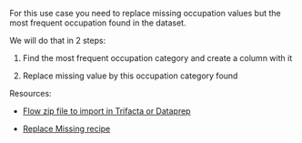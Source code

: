 
For this use case you need to replace missing occupation values but the most frequent occupation found in the dataset.

We will do that in 2 steps:

1. Find the most frequent occupation category and create a column with it

2. Replace missing value by this occupation category found

Resources:

- [Flow zip file to import in Trifacta or Dataprep](https://github.com/victorcouste/trifacta-flows-examples/raw/main/Replace%20missing%20by%20the%20most%20frequent%20value/flow_Replace%20missing%20by%20the%20most%20frequent%20value.zip)

- [Replace Missing recipe](https://github.com/victorcouste/trifacta-flows-examples/blob/main/Replace%20missing%20by%20the%20most%20frequent%20value/replace%20missing.wrangle)

